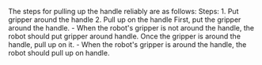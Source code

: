 The steps for pulling up the handle reliably are as follows:
    Steps:  1. Put gripper around the handle  2. Pull up on the handle
    First, put the gripper around the handle.
    - When the robot's gripper is not around the handle, the robot should put gripper around handle.
    Once the gripper is around the handle, pull up on it. 
    - When the robot's gripper is around the handle, the robot should pull up on handle.
